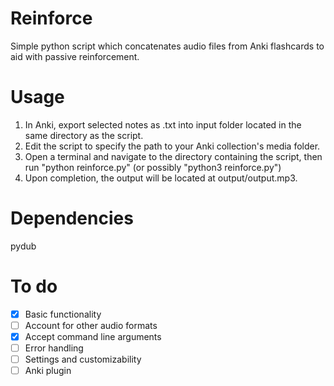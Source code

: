 # Reinforce

Simple python script which concatenates audio files from Anki flashcards to aid with passive reinforcement.

# Usage

1. In Anki, export selected notes as .txt into input folder located in the same directory as the script.
2. Edit the script to specify the path to your Anki collection's media folder.
3. Open a terminal and navigate to the directory containing the script, then run "python reinforce.py" (or possibly "python3 reinforce.py")
4. Upon completion, the output will be located at output/output.mp3.

# Dependencies

pydub

# To do

- [x] Basic functionality
- [ ] Account for other audio formats
- [x] Accept command line arguments
- [ ] Error handling
- [ ] Settings and customizability
- [ ] Anki plugin
